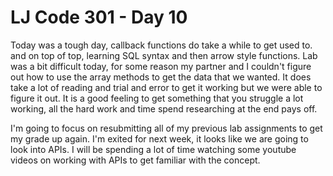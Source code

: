 # LJ Code 301 - Day 10


Today was a tough day, callback functions do take a while to get used to. and on top of top, learning SQL syntax and then arrow style functions. Lab was a bit difficult today, for some reason my partner and I couldn't figure out how to use the array methods to get the data that we wanted. It does take a lot of reading and trial and error to get it working but we were able to figure it out. It is a good feeling to get something that you struggle a lot working, all the hard work and time spend researching at the end pays off.  

I'm going to focus on resubmitting all of my previous lab assignments to get my grade up again. I'm exited for next week, it looks like we are going to look into APIs. I will be spending a lot of time watching some youtube videos on working with APIs to get familiar with the concept.  
